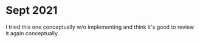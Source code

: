 # Sept 2021
I tried this one conceptually w/o implementing and think it's good to review it again conceptually.